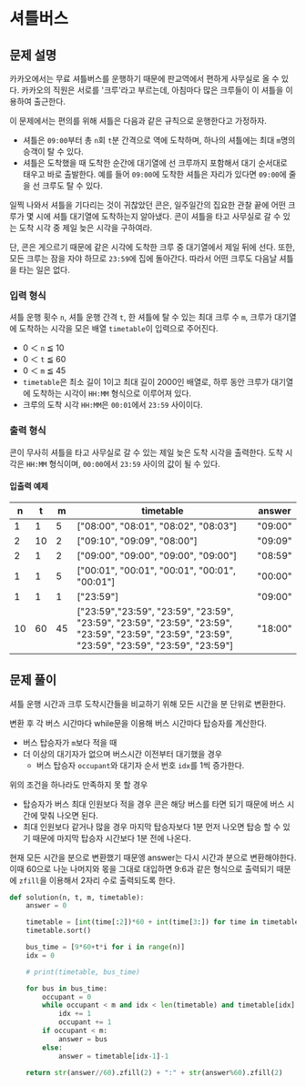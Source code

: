 # 셔틀버스



## 문제 설명

카카오에서는 무료 셔틀버스를 운행하기 때문에 판교역에서 편하게 사무실로 올 수 있다. 카카오의 직원은 서로를 '크루'라고 부르는데, 아침마다 많은 크루들이 이 셔틀을 이용하여 출근한다.

이 문제에서는 편의를 위해 셔틀은 다음과 같은 규칙으로 운행한다고 가정하자.

- 셔틀은 `09:00`부터 총 `n`회 `t`분 간격으로 역에 도착하며, 하나의 셔틀에는 최대 `m`명의 승객이 탈 수 있다.
- 셔틀은 도착했을 때 도착한 순간에 대기열에 선 크루까지 포함해서 대기 순서대로 태우고 바로 출발한다. 예를 들어 `09:00`에 도착한 셔틀은 자리가 있다면 `09:00`에 줄을 선 크루도 탈 수 있다.

일찍 나와서 셔틀을 기다리는 것이 귀찮았던 콘은, 일주일간의 집요한 관찰 끝에 어떤 크루가 몇 시에 셔틀 대기열에 도착하는지 알아냈다. 콘이 셔틀을 타고 사무실로 갈 수 있는 도착 시각 중 제일 늦은 시각을 구하여라.

단, 콘은 게으르기 때문에 같은 시각에 도착한 크루 중 대기열에서 제일 뒤에 선다. 또한, 모든 크루는 잠을 자야 하므로 `23:59`에 집에 돌아간다. 따라서 어떤 크루도 다음날 셔틀을 타는 일은 없다.

### 입력 형식

셔틀 운행 횟수 `n`, 셔틀 운행 간격 `t`, 한 셔틀에 탈 수 있는 최대 크루 수 `m`, 크루가 대기열에 도착하는 시각을 모은 배열 `timetable`이 입력으로 주어진다.

- 0 ＜ `n` ≦ 10
- 0 ＜ `t` ≦ 60
- 0 ＜ `m` ≦ 45
- `timetable`은 최소 길이 1이고 최대 길이 2000인 배열로, 하루 동안 크루가 대기열에 도착하는 시각이 `HH:MM` 형식으로 이루어져 있다.
- 크루의 도착 시각 `HH:MM`은 `00:01`에서 `23:59` 사이이다.

### 출력 형식

콘이 무사히 셔틀을 타고 사무실로 갈 수 있는 제일 늦은 도착 시각을 출력한다. 도착 시각은 `HH:MM` 형식이며, `00:00`에서 `23:59` 사이의 값이 될 수 있다.

#### 입출력 예제

| n    | t    | m    | timetable                                                    | answer  |
| ---- | ---- | ---- | ------------------------------------------------------------ | ------- |
| 1    | 1    | 5    | ["08:00", "08:01", "08:02", "08:03"]                         | "09:00" |
| 2    | 10   | 2    | ["09:10", "09:09", "08:00"]                                  | "09:09" |
| 2    | 1    | 2    | ["09:00", "09:00", "09:00", "09:00"]                         | "08:59" |
| 1    | 1    | 5    | ["00:01", "00:01", "00:01", "00:01", "00:01"]                | "00:00" |
| 1    | 1    | 1    | ["23:59"]                                                    | "09:00" |
| 10   | 60   | 45   | ["23:59","23:59", "23:59", "23:59", "23:59", "23:59", "23:59", "23:59", "23:59", "23:59", "23:59", "23:59", "23:59", "23:59", "23:59", "23:59"] | "18:00" |



## 문제 풀이

셔틀 운행 시간과 크루 도착시간들을 비교하기 위해 모든 시간을 분 단위로 변환한다.

변환 후 각 버스 시간마다 while문을 이용해 버스 시간마다 탑승자를 계산한다.

- 버스 탑승자가 `m`보다 적을 때
- 더 이상의 대기자가 없으며 버스시간 이전부터 대기했을 경우
  - 버스 탑승자 `occupant`와 대기자 순서 번호 `idx`를 1씩 증가한다.

위의 조건을 하나라도 만족하지 못 할 경우 

- 탑승자가 버스 최대 인원보다 적을 경우 콘은 해당 버스를 타면 되기 때문에 버스 시간에 맞춰 나오면 된다.
- 최대 인원보다 같거나 많을 경우 마지막 탑승자보다 1분 먼저 나오면 탑승 할 수 있기 때문에 마지막 탑승자 시간보다 1분 전에 나온다.

현재 모든 시간을 분으로 변환했기 때문엥 answer는 다시 시간과 분으로 변환해야한다. 이때 60으로 나눈 나머지와 몫을 그대로 대입하면 9:6과 같은 형식으로 출력되기 때문에 `zfill`을 이용해서 2자리 수로 출력되도록 한다.

```python
def solution(n, t, m, timetable):
    answer = 0

    timetable = [int(time[:2])*60 + int(time[3:]) for time in timetable]
    timetable.sort()

    bus_time = [9*60+t*i for i in range(n)]
    idx = 0

    # print(timetable, bus_time)

    for bus in bus_time:
        occupant = 0
        while occupant < m and idx < len(timetable) and timetable[idx] <= bus:
            idx += 1
            occupant += 1
        if occupant < m:
            answer = bus
        else:
            answer = timetable[idx-1]-1

    return str(answer//60).zfill(2) + ":" + str(answer%60).zfill(2)
